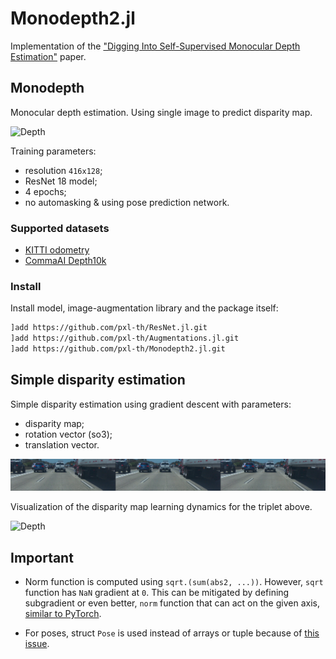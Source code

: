 # Monodepth2.jl

Implementation of the ["Digging Into Self-Supervised Monocular Depth Estimation"](https://arxiv.org/abs/1806.01260) paper.

## Monodepth

Monocular depth estimation. Using single image to predict disparity map.

![Depth](./res/depth-kitti.gif)

Training parameters:
- resolution `416x128`;
- ResNet 18 model;
- 4 epochs;
- no automasking & using pose prediction network.

### Supported datasets

- [KITTI odometry](http://www.cvlibs.net/datasets/kitti/eval_odometry.php)
- [CommaAI Depth10k](https://github.com/commaai/depth10k)

### Install

Install model, image-augmentation library and the package itself:

```bash
]add https://github.com/pxl-th/ResNet.jl.git
]add https://github.com/pxl-th/Augmentations.jl.git
]add https://github.com/pxl-th/Monodepth2.jl.git
```

## Simple disparity estimation

Simple disparity estimation using gradient descent with parameters:

- disparity map;
- rotation vector (so3);
- translation vector.

![Triplet](./res/image.png)

Visualization of the disparity map learning dynamics for the triplet above.

![Depth](./res/simple-depth.gif)

## Important

- Norm function is computed using `sqrt.(sum(abs2, ...))`.
However, `sqrt` function has `NaN` gradient at `0`.
This can be mitigated by defining subgradient or even better,
`norm` function that can act on the given axis,
[similar to PyTorch](https://github.com/pytorch/pytorch/issues/37354).

- For poses, struct `Pose` is used instead of arrays or tuple because
of [this issue](https://github.com/FluxML/Zygote.jl/issues/522).
